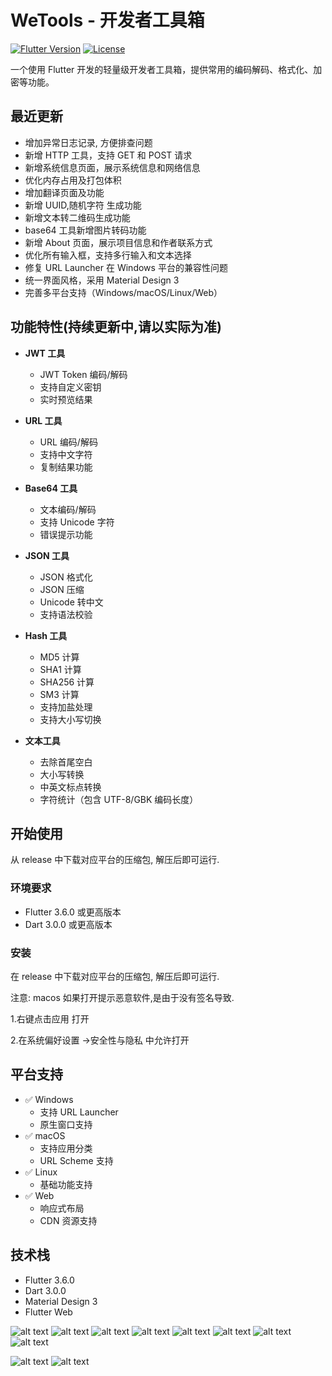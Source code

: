 # WeTools - 开发者工具箱

[![Flutter Version](https://img.shields.io/badge/Flutter-3.6.0-blue.svg)](https://flutter.dev/)
[![License](https://img.shields.io/badge/License-MIT-green.svg)](LICENSE)

一个使用 Flutter 开发的轻量级开发者工具箱，提供常用的编码解码、格式化、加密等功能。

## 最近更新

- 增加异常日志记录, 方便排查问题
- 新增 HTTP 工具，支持 GET 和 POST 请求
- 新增系统信息页面，展示系统信息和网络信息
- 优化内存占用及打包体积
- 增加翻译页面及功能
- 新增 UUID,随机字符 生成功能
- 新增文本转二维码生成功能
- base64 工具新增图片转码功能
- 新增 About 页面，展示项目信息和作者联系方式
- 优化所有输入框，支持多行输入和文本选择
- 修复 URL Launcher 在 Windows 平台的兼容性问题
- 统一界面风格，采用 Material Design 3
- 完善多平台支持（Windows/macOS/Linux/Web）

## 功能特性(持续更新中,请以实际为准)

- **JWT 工具**
  - JWT Token 编码/解码
  - 支持自定义密钥
  - 实时预览结果

- **URL 工具**
  - URL 编码/解码
  - 支持中文字符
  - 复制结果功能

- **Base64 工具**
  - 文本编码/解码
  - 支持 Unicode 字符
  - 错误提示功能

- **JSON 工具**
  - JSON 格式化
  - JSON 压缩
  - Unicode 转中文
  - 支持语法校验

- **Hash 工具**
  - MD5 计算
  - SHA1 计算
  - SHA256 计算
  - SM3 计算
  - 支持加盐处理
  - 支持大小写切换

- **文本工具**
  - 去除首尾空白
  - 大小写转换
  - 中英文标点转换
  - 字符统计（包含 UTF-8/GBK 编码长度）


## 开始使用
从 release 中下载对应平台的压缩包, 解压后即可运行.

### 环境要求

- Flutter 3.6.0 或更高版本
- Dart 3.0.0 或更高版本

### 安装
在 release 中下载对应平台的压缩包, 解压后即可运行.

注意: macos 如果打开提示恶意软件,是由于没有签名导致.

 1.右键点击应用 打开 

 2.在系统偏好设置 ->安全性与隐私 中允许打开

## 平台支持

- ✅ Windows
  - 支持 URL Launcher
  - 原生窗口支持
- ✅ macOS
  - 支持应用分类
  - URL Scheme 支持
- ✅ Linux
  - 基础功能支持
- ✅ Web
  - 响应式布局
  - CDN 资源支持

## 技术栈

- Flutter 3.6.0
- Dart 3.0.0
- Material Design 3
- Flutter Web


![alt text](./assets/images/长截图_20250131_212816.png)
![alt text](./assets/images/长截图_20250131_212236.png)
![alt text](./assets/images/wetools.exe_20250131_212044.png)
![alt text](./assets/images/长截图_20250131_212358.png)
![alt text](./assets/images/wetools.exe_20250131_212517.png)
![alt text](./assets/images/wetools.exe_20250131_212601.png)
![alt text](./assets/images/wetools.exe_20250131_212700.png)
![alt text](./assets/images/长截图_20250131_212733.png)


![alt text](./assets/gif/录屏_20250128_232717.gif)
![alt text](./assets/gif/录屏_20250128_233004.gif)




